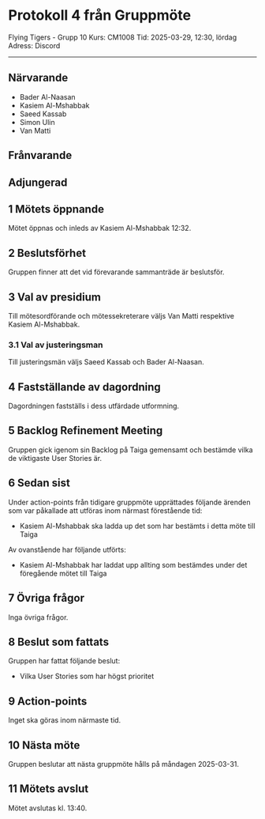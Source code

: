 # Protokoll 4 från Gruppmöte

Flying Tigers - Grupp 10
Kurs: CM1008
Tid: 2025-03-29, 12:30, lördag
Adress: Discord

---

## Närvarande

- Bader Al-Naasan
- Kasiem Al-Mshabbak
- Saeed Kassab
- Simon Ulin
- Van Matti

## Frånvarande

## Adjungerad

## 1 Mötets öppnande

Mötet öppnas och inleds av Kasiem Al-Mshabbak 12:32.

## 2 Beslutsförhet

Gruppen finner att det vid förevarande sammanträde är beslutsför.

## 3 Val av presidium

Till mötesordförande och mötessekreterare väljs Van Matti respektive Kasiem Al-Mshabbak.

### 3.1 Val av justeringsman

Till justeringsmän väljs Saeed Kassab och Bader Al-Naasan.

## 4 Fastställande av dagordning

Dagordningen fastställs i dess utfärdade utformning.

## 5 Backlog Refinement Meeting

Gruppen gick igenom sin Backlog på Taiga gemensamt och bestämde vilka de viktigaste User Stories är.

## 6 Sedan sist

Under action-points från tidigare gruppmöte upprättades följande ärenden som var påkallade att utföras inom närmast förestående tid:

- Kasiem Al-Mshabbak ska ladda up det som har bestämts i detta möte till Taiga

Av ovanstående har följande utförts:

- Kasiem Al-Mshabbak har laddat upp allting som bestämdes under det föregående mötet till Taiga

## 7 Övriga frågor

Inga övriga frågor.

## 8 Beslut som fattats

Gruppen har fattat följande beslut:

- Vilka User Stories som har högst prioritet

## 9 Action-points

Inget ska göras inom närmaste tid.

## 10 Nästa möte

Gruppen beslutar att nästa gruppmöte hålls på måndagen 2025-03-31.

## 11 Mötets avslut

Mötet avslutas kl. 13:40.
